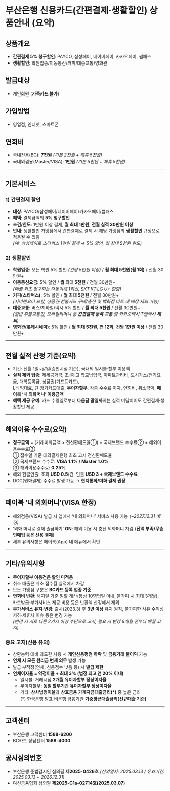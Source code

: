 # 부산은행 신용카드(간편결제·생활할인) 상품안내 (요약)

## 상품개요
- **간편결제 5% 청구할인**: PAYCO, 삼성페이, 네이버페이, 카카오페이, 썸패스
- **생활할인**: 학원업종/이동통신/커피/대중교통/영화관

## 발급대상
- 개인회원 (**가족카드 불가**)

## 가입방법
- 영업점, 인터넷, 스마트폰

## 연회비
- 국내전용(BC): **7천원** *(기본 2천원 + 제휴 5천원)*
- 국내외겸용(Master/VISA): **1만원** *(기본 5천원 + 제휴 5천원)*

---

## 기본서비스

### 1) 간편결제 할인
- **대상**: PAYCO/삼성페이/네이버페이/카카오페이/썸패스  
- **혜택**: 결제금액의 **5% 청구할인**  
- **조건/한도**: 1만원 이상 결제, **월 최대 1만원**, **전월 실적 30만원 이상**  
- **안내**: 생활할인 가맹점에서 간편결제로 결제 시 해당 가맹점의 **생활할인** 규정으로 적용될 수 있음  
  *(예: 삼성페이로 스타벅스 1만원 결제 → 5% 할인, 월 최대 5천원 한도)*

### 2) 생활할인
- **학원업종**: 모든 학원 5% 할인 *(건당 5만원 이상)* / **월 최대 5천원(월 1회)** / 전월 30만원+
- **이동통신요금**: 5% 할인 / **월 최대 5천원** / 전월 30만원+  
  *(매월 최초 청구되는 자동이체 1회선, SKT·KT·LG U+ 한함)*
- **커피(스타벅스)**: 5% 할인 / **월 최대 5천원** / 전월 30만원+  
  *(사이렌오더 포함, 상품권·선불카드 구매/충전 및 백화점·마트 내 매장 제외 가능)*
- **대중교통**: 버스/지하철/택시 5% 할인 / **월 최대 5천원** / 전월 30만원+  
  *(일반 후불교통만, 모바일티머니 등 **간편결제 등록 교통** 및 카카오택시·T맵택시 **제외**)*
- **영화관(롯데시네마)**: 5% 할인 / **월 최대 5천원**, **연 12회**, **건당 1만원 이상** / 전월 30만원+

---

## 전월 실적 산정 기준(요약)
- 기간: 전월 1일~말일(승인시점 기준), 국내외 일시불·할부 이용액
- **실적 제외 업종**: 제세공과금, 초·중·고 학교납입금, 아파트관리비, 도시가스/전기요금, 대학등록금, 상품권(기프트카드),  
  LH 임대료, 단·장기카드대출, **무이자할부**, 각종 수수료·이자, 연회비, 취소금액, **페이북 ‘내 외화머니’ 이용금액**
- **혜택 제공 유예**: 카드 수령일로부터 **다음달 말일까지**는 실적 미달이어도 간편결제·생활할인 제공

---

## 해외이용 수수료(요약)
- **청구금액** = (거래미화금액 × 전신환매도율①) + 국제브랜드 수수료② + 해외이용수수료③  
  ① 접수일 기준 대외결제은행 최초 고시 전신환매도율  
  ② 국제브랜드 수수료: **VISA 1.1% / Master 1.0%**  
  ③ 해외이용수수료: **0.25%**  
- 해외 현금인출: 조회 **USD 0.5**/건, 인출 **USD 3 + 국제브랜드 수수료**  
- DCC(원화결제) 수수료 발생 가능 → **현지통화/미화 결제 권장**

---

## 페이북 ‘내 외화머니’(VISA 한정)
- 해외겸용(VISA) 발급 시 앱에서 ‘내 외화머니’ 서비스 사용 가능 *(~2027.12.31 예정)*  
- ‘외화 머니로 결제 출금하기’ **ON**: 해외 이용 시 충전 외화머니 차감 (**잔액 부족/무승인매입 등은 신용 결제**)  
- 세부 유의사항은 페이북(App) 내 메뉴에서 확인

---

## 기타/유의사항
- **무이자할부 이용건은 할인 미적용**  
- 취소 매출은 취소 접수월 실적에서 차감  
- 모든 가맹점 구분은 **BC카드 등록 업종 기준**  
- **연회비 반환**: 해지일 기준 일할 계산(통상 10영업일 이내, 불가피 시 최대 3개월),  
  카드발급·부가서비스 제공 비용 등은 반환액 산정에서 제외
- **부가서비스 유지·변경**: 출시(2023.3) 후 **3년 이상** 유지 원칙, 불가피한 사유·수익성 저하·제휴사 이슈 등은 변경 가능  
  *(변경 시 서로 다른 2가지 이상 수단으로 고지, 필요 시 변경 6개월 전부터 매월 고지)*

### 중요 고지(신용 유의)
- 상환능력 대비 과도한 사용 시 **개인신용평점 하락** 및 **금융거래 불이익** 가능  
- **연체 시 모든 원리금 변제 의무** 발생 가능  
- 발급 부적정(연체, 신용점수 낮음 등) 시 **발급 제한**  
- **연체이자율 = 약정이율 + 최대 3% (법정 최고 연 20% 이내)**  
  - 일시불: 거래시점 **2개월 유이자할부 정상이자율**  
  - 무이자할부: **동일 할부기간 유이자할부 정상이자율**  
  - 기타: **상사법정이율**과 **상호금융 가계자금대출금리(*)** 중 높은 금리  
  (*) 한국은행 발표 비은행 금융기관 **가중평균대출금리(신규대출 기준)**

---

## 고객센터
- 부산은행 고객센터 **1588-6200**  
- BC카드 상담센터 **1588-4000**

## 공시심의번호
- 부산은행 준법감시인 심의필 **제2025-0426호** *(심의일자: 2025.03.13 / 유효기간: 2025.03.13 ~ 2026.12.31)*  
- 여신금융협회 심의필 **제2025-C1a-02714호(2025.03.07)**

